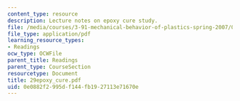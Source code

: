 ```yaml
---
content_type: resource
description: Lecture notes on epoxy cure study.
file: /media/courses/3-91-mechanical-behavior-of-plastics-spring-2007/0e0882f2995df144fb1927113e71670e_29epoxy_cure.pdf
file_type: application/pdf
learning_resource_types:
- Readings
ocw_type: OCWFile
parent_title: Readings
parent_type: CourseSection
resourcetype: Document
title: 29epoxy_cure.pdf
uid: 0e0882f2-995d-f144-fb19-27113e71670e
---
```

